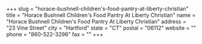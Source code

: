 +++
slug = "horace-bushnell-children's-food-pantry-at-liberty-christian"
title = "Horace Bushnell Children's Food Pantry At Liberty Christian"
name = "Horace Bushnell Children's Food Pantry At Liberty Christian"
address = "23 Vine Street"
city = "Hartford"
state = "CT"
postal = "06112"
website = ""
phone = "860-522-3296"
fax = ""
+++
